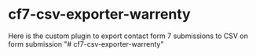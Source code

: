 # cf7-csv-exporter-warrenty
Here is the custom plugin to export contact form 7 submissions to CSV on form submission
"# cf7-csv-exporter-warrenty" 

